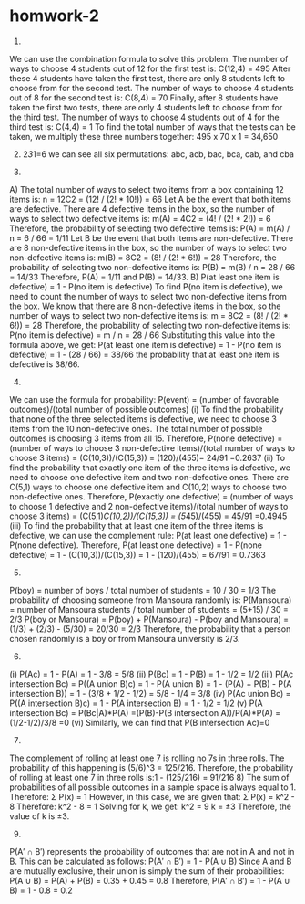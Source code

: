 # homwork-2

1)
We can use the combination formula to solve this problem. The number of ways to choose 4 students out of 12 for the first test is:
C(12,4) = 495
After these 4 students have taken the first test, there are only 8 students left to choose from for the second test. The number of ways to choose 4 students out of 8 for the second test is:
C(8,4) = 70
Finally, after 8 students have taken the first two tests, there are only 4 students left to choose from for the third test. The number of ways to choose 4 students out of 4 for the third test is:
C(4,4) = 1
To find the total number of ways that the tests can be taken, we multiply these three numbers together:
495 x 70 x 1 = 34,650


2)
   2*3*1=6
   we can see all six permutations: abc, acb, bac, bca, cab, and cba


3)
A) The total number of ways to select two items from a box containing 12 items is:
n = 12C2 = (12! / (2! * 10!)) = 66
Let A be the event that both items are defective. There are 4 defective items in the box, so the number of ways to select two defective items is:
m(A) = 4C2 = (4! / (2! * 2!)) = 6
Therefore, the probability of selecting two defective items is:
P(A) = m(A) / n = 6 / 66 = 1/11
Let B be the event that both items are non-defective. There are 8 non-defective items in the box, so the number of ways to select two non-defective items is:
m(B) = 8C2 = (8! / (2! * 6!)) = 28
Therefore, the probability of selecting two non-defective items is:
P(B) = m(B) / n = 28 / 66 = 14/33
Therefore, P(A) = 1/11 and P(B) = 14/33.
B) P(at least one item is defective) = 1 - P(no item is defective)
To find P(no item is defective), we need to count the number of ways to select two non-defective items from the box. We know that there are 8 non-defective items in the box, so the number of ways to select two non-defective items is:
m = 8C2 = (8! / (2! * 6!)) = 28
Therefore, the probability of selecting two non-defective items is:
P(no item is defective) = m / n = 28 / 66
Substituting this value into the formula above, we get:
P(at least one item is defective) = 1 - P(no item is defective) = 1 - (28 / 66) = 38/66
the probability that at least one item is defective is 38/66.

4)
We can use the formula for probability:
P(event) = (number of favorable outcomes)/(total number of possible outcomes)
(i) To find the probability that none of the three selected items is defective, we need to choose 3 items from the 10 non-defective ones. The total number of possible outcomes is choosing 3 items from all 15. Therefore,
P(none defective) = (number of ways to choose 3 non-defective items)/(total number of ways to choose 3 items)
= (C(10,3))/(C(15,3))
= (120)/(455)= 24/91 =0.2637
(ii) To find the probability that exactly one item of the three items is defective, we need to choose one defective item and two non-defective ones. There are C(5,1) ways to choose one defective item and C(10,2) ways to choose two non-defective ones. Therefore,
P(exactly one defective) = (number of ways to choose 1 defective and 2 non-defective items)/(total number of ways to choose 3 items)
= (C(5,1)*C(10,2))/(C(15,3))
= (5*45)/(455)
= 45/91 =0.4945
(iii) To find the probability that at least one item of the three items is defective, we can use the complement rule: P(at least one defective) = 1 - P(none defective). Therefore,
P(at least one defective) = 1 - P(none defective)
= 1 - (C(10,3))/(C(15,3))
= 1 - (120)/(455)
= 67/91 = 0.7363

5)
P(boy) = number of boys / total number of students = 10 / 30 = 1/3 
The probability of choosing someone from Mansoura randomly is: 
P(Mansoura) = number of Mansoura students / total number of students = (5+15) / 30 = 2/3
P(boy or Mansoura) = P(boy) + P(Mansoura) - P(boy and Mansoura) 
= (1/3) + (2/3) - (5/30) 
= 20/30 
= 2/3
Therefore, the probability that a person chosen randomly is a boy or from Mansoura university is 2/3.

6)
 (i) P(Ac) = 1 - P(A) = 1 - 3/8 = 5/8
(ii) P(Bc) = 1 - P(B) = 1 - 1/2 = 1/2
(iii) P(Ac intersection Bc) = P((A union B)c) = 1 - P(A union B)
                             = 1 - (P(A) + P(B) - P(A intersection B))
                             = 1 - (3/8 + 1/2 - 1/2)
                             = 5/8 - 1/4
                             = 3/8
(iv) P(Ac union Bc) = P((A intersection B)c)
                            = 1 - P(A intersection B)
                            = 1 - 1/2
                            = 1/2
(v) P(A intersection Bc) = P(Bc|A)*P(A)
                                   =(P(B)-P(B intersection A))/P(A)*P(A)
                                   =(1/2-1/2)/3/8
                                   =0
(vi) Similarly, we can find that 
      P(B intersection Ac)=0

7)
The complement of rolling at least one 7 is rolling no 7s in three rolls. The probability of this happening is (5/6)^3 = 125/216.
Therefore, the probability of rolling at least one 7 in three rolls is:1 - (125/216) = 91/216
8)
The sum of probabilities of all possible outcomes in a sample space is always equal to 1. Therefore:
Σ P(x) = 1
However, in this case, we are given that:
Σ P(x) = k^2 - 8
Therefore:
k^2 - 8 = 1
Solving for k, we get:
k^2 = 9
k = ±3
Therefore, the value of k is ±3.


9)
P(A′ ∩ B′) represents the probability of outcomes that are not in A and not in B. This can be calculated as follows: 
P(A′ ∩ B′) = 1 - P(A ∪ B) 
Since A and B are mutually exclusive, their union is simply the sum of their probabilities: 
P(A ∪ B) = P(A) + P(B) = 0.35 + 0.45 = 0.8 
Therefore, 
P(A′ ∩ B′) = 1 - P(A ∪ B) 
= 1 - 0.8 
= 0.2
